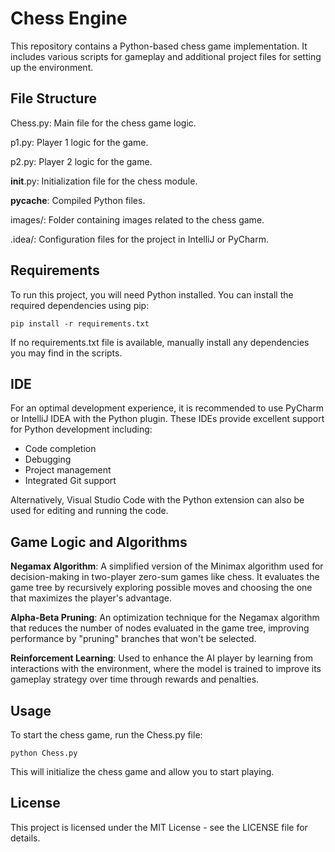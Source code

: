 # Chess Engine

This repository contains a Python-based chess game implementation. It includes various scripts for gameplay and additional project files for setting up the environment.

## File Structure

Chess.py: Main file for the chess game logic.

p1.py: Player 1 logic for the game.

p2.py: Player 2 logic for the game.

__init__.py: Initialization file for the chess module.

__pycache__: Compiled Python files.

images/: Folder containing images related to the chess game.

.idea/: Configuration files for the project in IntelliJ or PyCharm.

## Requirements

To run this project, you will need Python installed. You can install the required dependencies using pip:

`pip install -r requirements.txt`

If no requirements.txt file is available, manually install any dependencies you may find in the scripts.

## IDE

For an optimal development experience, it is recommended to use PyCharm or IntelliJ IDEA with the Python plugin. These IDEs provide excellent support for Python development including:

- Code completion
- Debugging
- Project management
- Integrated Git support

Alternatively, Visual Studio Code with the Python extension can also be used for editing and running the code.

## Game Logic and Algorithms

**Negamax Algorithm**: A simplified version of the Minimax algorithm used for decision-making in two-player zero-sum games like chess. It evaluates the game tree by recursively exploring possible moves and choosing the one that maximizes the player's advantage.

**Alpha-Beta Pruning**: An optimization technique for the Negamax algorithm that reduces the number of nodes evaluated in the game tree, improving performance by "pruning" branches that won't be selected.

**Reinforcement Learning**: Used to enhance the AI player by learning from interactions with the environment, where the model is trained to improve its gameplay strategy over time through rewards and penalties.

## Usage

To start the chess game, run the Chess.py file:

`python Chess.py`

This will initialize the chess game and allow you to start playing.

## License

This project is licensed under the MIT License - see the LICENSE file for details.
